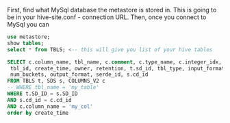 First, find what MySql database the metastore is stored in. This is going to be in your hive-site.conf - connection URL. Then, once you connect to MySql you can

```sql
use metastore; 
show tables; 
select * from TBLS; <-- this will give you list of your hive tables
```

```sql
SELECT c.column_name, tbl_name, c.comment, c.type_name, c.integer_idx,
 tbl_id, create_time, owner, retention, t.sd_id, tbl_type, input_format, is_compressed, location,
 num_buckets, output_format, serde_id, s.cd_id
FROM TBLS t, SDS s, COLUMNS_V2 c
-- WHERE tbl_name = 'my_table'
WHERE t.SD_ID = s.SD_ID
AND s.cd_id = c.cd_id
AND c.column_name = 'my_col'
order by create_time
```

